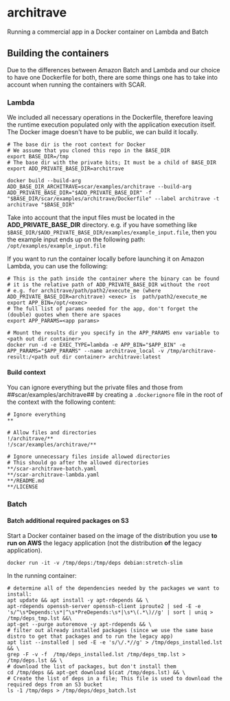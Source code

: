 # architrave
Running a commercial app in a Docker container on Lambda and Batch

## Building the containers

Due to the differences between Amazon Batch and Lambda and our choice to have one Dockerfile for both, there are some things one has to take into account when running the containers with SCAR.

### Lambda

We included all necessary operations in the Dockerfile, therefore leaving the runtime execution populated only with the application execution itself.
The Docker image doesn't have to be public, we can build it locally.

```
# The base dir is the root context for Docker
# We assume that you cloned this repo in the BASE_DIR
export BASE_DIR=/tmp
# The base dir with the private bits; It must be a child of BASE_DIR
export ADD_PRIVATE_BASE_DIR=architrave

docker build --build-arg ADD_BASE_DIR_ARCHITRAVE=scar/examples/architrave --build-arg ADD_PRIVATE_BASE_DIR="$ADD_PRIVATE_BASE_DIR" -f "$BASE_DIR/scar/examples/architrave/Dockerfile" --label architrave -t architrave "$BASE_DIR"
```

Take into account that the input files  must be located in the __ADD_PRIVATE_BASE_DIR__ directory.
e.g. if you have something like `$BASE_DIR/$ADD_PRIVATE_BASE_DIR/examples/example_input.file`, then you the example input ends up on the following path: `/opt/examples/example_input.file`

If you want to run the container locally before launching it on Amazon Lambda, you can use the following:

```
# This is the path inside the container where the binary can be found
# it is the relative path of ADD_PRIVATE_BASE_DIR without the root
# e.g. for architrave/path/path2/execute_me (where ADD_PRIVATE_BASE_DIR=architrave) <exec> is  path/path2/execute_me
export APP_BIN=/opt/<exec>
# The full list of params needed for the app, don't forget the (double) quotes when there are spaces
export APP_PARAMS=<app params>

# Mount the results dir you specify in the APP_PARAMS env variable to <path out dir container>
docker run -d -e EXEC_TYPE=lambda -e APP_BIN="$APP_BIN" -e APP_PARAMS="$APP_PARAMS" --name architrave_local -v /tmp/architrave-result:/<path out dir container> architrave:latest
```

#### Build context

You can ignore everything but the private files and those from ##scar/examples/architrave## by creating a `.dockerignore` file in the root of the context with the following content:

```
# Ignore everything
**

# Allow files and directories
!/architrave/**
!/scar/examples/architrave/**

# Ignore unnecessary files inside allowed directories
# This should go after the allowed directories
**/scar-architrave-batch.yaml
**/scar-architrave-lambda.yaml
**/README.md
**/LICENSE
```

### Batch

#### Batch additional required packages on S3

Start a Docker container based on the image of the distribution you use __to run on AWS__ the legacy application (not the distribution __of__ the legacy application).

`docker run -it -v /tmp/deps:/tmp/deps debian:stretch-slim`

In the running container:

```
# determine all of the dependencies needed by the packages we want to install:
apt update && apt install -y apt-rdepends && \
apt-rdepends openssh-server openssh-client iproute2 | sed -E -e 's/^\s*Depends:\s*|^\s*PreDepends:\s*|\s*\(.*\)//g' | sort | uniq > /tmp/deps_tmp.lst &&\
apt-get --purge autoremove -y apt-rdepends && \
# filter out already installed packages (since we use the same base distro to get that packages and to run the legacy app)
apt list --installed | sed -E -e 's/\/.*//g' > /tmp/deps_installed.lst && \
grep -F -v -f  /tmp/deps_installed.lst /tmp/deps_tmp.lst > /tmp/deps.lst && \
# download the list of packages, but don't install them
cd /tmp/deps && apt-get download $(cat /tmp/deps.lst) && \
# Create the list of deps in a file; This file is used to download the required deps from an S3 bucket
ls -1 /tmp/deps > /tmp/deps/deps_batch.lst
```
